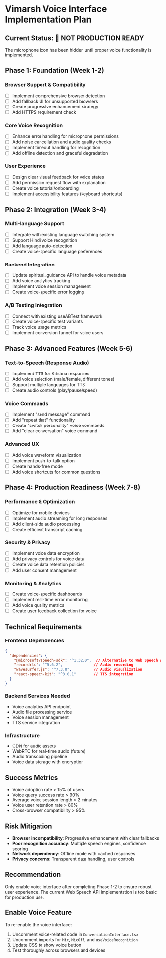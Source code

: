 # Vimarsh Voice Interface Implementation Plan

## Current Status: 🔴 NOT PRODUCTION READY
The microphone icon has been hidden until proper voice functionality is implemented.

## Phase 1: Foundation (Week 1-2)
### Browser Support & Compatibility
- [ ] Implement comprehensive browser detection
- [ ] Add fallback UI for unsupported browsers
- [ ] Create progressive enhancement strategy
- [ ] Add HTTPS requirement check

### Core Voice Recognition
- [ ] Enhance error handling for microphone permissions
- [ ] Add noise cancellation and audio quality checks
- [ ] Implement timeout handling for recognition
- [ ] Add offline detection and graceful degradation

### User Experience
- [ ] Design clear visual feedback for voice states
- [ ] Add permission request flow with explanation
- [ ] Create voice tutorial/onboarding
- [ ] Implement accessibility features (keyboard shortcuts)

## Phase 2: Integration (Week 3-4)
### Multi-language Support
- [ ] Integrate with existing language switching system
- [ ] Support Hindi voice recognition
- [ ] Add language auto-detection
- [ ] Create voice-specific language preferences

### Backend Integration
- [ ] Update spiritual_guidance API to handle voice metadata
- [ ] Add voice analytics tracking
- [ ] Implement voice session management
- [ ] Create voice-specific error logging

### A/B Testing Integration
- [ ] Connect with existing useABTest framework
- [ ] Create voice-specific test variants
- [ ] Track voice usage metrics
- [ ] Implement conversion funnel for voice users

## Phase 3: Advanced Features (Week 5-6)
### Text-to-Speech (Response Audio)
- [ ] Implement TTS for Krishna responses
- [ ] Add voice selection (male/female, different tones)
- [ ] Support multiple languages for TTS
- [ ] Create audio controls (play/pause/speed)

### Voice Commands
- [ ] Implement "send message" command
- [ ] Add "repeat that" functionality
- [ ] Create "switch personality" voice commands
- [ ] Add "clear conversation" voice command

### Advanced UX
- [ ] Add voice waveform visualization
- [ ] Implement push-to-talk option
- [ ] Create hands-free mode
- [ ] Add voice shortcuts for common questions

## Phase 4: Production Readiness (Week 7-8)
### Performance & Optimization
- [ ] Optimize for mobile devices
- [ ] Implement audio streaming for long responses
- [ ] Add client-side audio processing
- [ ] Create efficient transcript caching

### Security & Privacy
- [ ] Implement voice data encryption
- [ ] Add privacy controls for voice data
- [ ] Create voice data retention policies
- [ ] Add user consent management

### Monitoring & Analytics
- [ ] Create voice-specific dashboards
- [ ] Implement real-time error monitoring
- [ ] Add voice quality metrics
- [ ] Create user feedback collection for voice

## Technical Requirements

### Frontend Dependencies
```json
{
  "dependencies": {
    "@microsoft/speech-sdk": "^1.32.0",  // Alternative to Web Speech API
    "recordrtc": "^5.6.2",              // Audio recording
    "wavesurfer.js": "^7.3.0",          // Audio visualization
    "react-speech-kit": "^3.0.1"        // TTS integration
  }
}
```

### Backend Services Needed
- Voice analytics API endpoint
- Audio file processing service
- Voice session management
- TTS service integration

### Infrastructure
- CDN for audio assets
- WebRTC for real-time audio (future)
- Audio transcoding pipeline
- Voice data storage with encryption

## Success Metrics
- Voice adoption rate > 15% of users
- Voice query success rate > 90%
- Average voice session length > 2 minutes
- Voice user retention rate > 80%
- Cross-browser compatibility > 95%

## Risk Mitigation
- **Browser incompatibility**: Progressive enhancement with clear fallbacks
- **Poor recognition accuracy**: Multiple speech engines, confidence scoring
- **Network dependency**: Offline mode with cached responses
- **Privacy concerns**: Transparent data handling, user controls

## Recommendation
Only enable voice interface after completing Phase 1-2 to ensure robust user experience. The current Web Speech API implementation is too basic for production use.

## Enable Voice Feature
To re-enable the voice interface:
1. Uncomment voice-related code in `ConversationInterface.tsx`
2. Uncomment imports for `Mic`, `MicOff`, and `useVoiceRecognition`
3. Update CSS to show voice button
4. Test thoroughly across browsers and devices
